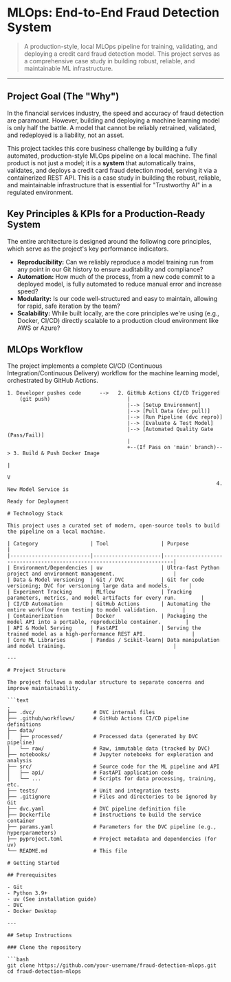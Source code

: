 # MLOps: End-to-End Fraud Detection System

> A production-style, local MLOps pipeline for training, validating, and deploying a credit card fraud detection model. This project serves as a comprehensive case study in building robust, reliable, and maintainable ML infrastructure.

---

## Project Goal (The "Why")

In the financial services industry, the speed and accuracy of fraud detection are paramount. However, building and deploying a machine learning model is only half the battle. A model that cannot be reliably retrained, validated, and redeployed is a liability, not an asset.

This project tackles this core business challenge by building a fully automated, production-style MLOps pipeline on a local machine. The final product is not just a model; it is a **system** that automatically trains, validates, and deploys a credit card fraud detection model, serving it via a containerized REST API. This is a case study in building the robust, reliable, and maintainable infrastructure that is essential for "Trustworthy AI" in a regulated environment.

## Key Principles & KPIs for a Production-Ready System

The entire architecture is designed around the following core principles, which serve as the project's key performance indicators.

*   **Reproducibility:** Can we reliably reproduce a model training run from any point in our Git history to ensure auditability and compliance?
*   **Automation:** How much of the process, from a new code commit to a deployed model, is fully automated to reduce manual error and increase speed?
*   **Modularity:** Is our code well-structured and easy to maintain, allowing for rapid, safe iteration by the team?
*   **Scalability:** While built locally, are the core principles we're using (e.g., Docker, CI/CD) directly scalable to a production cloud environment like AWS or Azure?

## MLOps Workflow

The project implements a complete CI/CD (Continuous Integration/Continuous Delivery) workflow for the machine learning model, orchestrated by GitHub Actions.

```text
1. Developer pushes code      -->   2. GitHub Actions CI/CD Triggered
    (git push)                         |
                                       |--> [Setup Environment]
                                       |--> [Pull Data (dvc pull)]
                                       |--> [Run Pipeline (dvc repro)]
                                       |--> [Evaluate & Test Model]
                                       |--> [Automated Quality Gate (Pass/Fail)]
                                       |
                                       +--(If Pass on 'main' branch)--> 3. Build & Push Docker Image
                                                                            |
                                                                            V
                                                                    4. New Model Service is
                                                                       Ready for Deployment

# Technology Stack

This project uses a curated set of modern, open-source tools to build the pipeline on a local machine.

| Category                 | Tool                 | Purpose                                                                 |
|--------------------------|----------------------|-------------------------------------------------------------------------|
| Environment/Dependencies | uv                   | Ultra-fast Python project and environment management.                   |
| Data & Model Versioning  | Git / DVC            | Git for code versioning; DVC for versioning large data and models.      |
| Experiment Tracking      | MLflow               | Tracking parameters, metrics, and model artifacts for every run.        |
| CI/CD Automation         | GitHub Actions       | Automating the entire workflow from testing to model validation.        |
| Containerization         | Docker               | Packaging the model API into a portable, reproducible container.        |
| API & Model Serving      | FastAPI              | Serving the trained model as a high-performance REST API.               |
| Core ML Libraries        | Pandas / Scikit-learn| Data manipulation and model training.                                   |

---

# Project Structure

The project follows a modular structure to separate concerns and improve maintainability.

```text
.
├── .dvc/                   # DVC internal files
├── .github/workflows/      # GitHub Actions CI/CD pipeline definitions
├── data/
│   ├── processed/          # Processed data (generated by DVC pipeline)
│   └── raw/                # Raw, immutable data (tracked by DVC)
├── notebooks/              # Jupyter notebooks for exploration and analysis
├── src/                    # Source code for the ML pipeline and API
│   ├── api/                # FastAPI application code
│   └── ...                 # Scripts for data processing, training, etc.
├── tests/                  # Unit and integration tests
├── .gitignore              # Files and directories to be ignored by Git
├── dvc.yaml                # DVC pipeline definition file
├── Dockerfile              # Instructions to build the service container
├── params.yaml             # Parameters for the DVC pipeline (e.g., hyperparameters)
├── pyproject.toml          # Project metadata and dependencies (for uv)
└── README.md               # This file

# Getting Started

## Prerequisites

- Git
- Python 3.9+
- uv (See installation guide)
- DVC
- Docker Desktop

---

## Setup Instructions

### Clone the repository

```bash
git clone https://github.com/your-username/fraud-detection-mlops.git
cd fraud-detection-mlops


